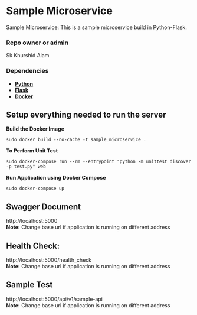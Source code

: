 # Sample Microservice

Sample Microservice: This is a sample microservice build in Python-Flask.


### Repo owner or admin

Sk Khurshid Alam

### Dependencies
* [**Python**](https://www.python.org/downloads/)
* [**Flask**](https://flask.palletsprojects.com/en/2.1.x/)
* [**Docker**](https://docs.docker.com/)

## Setup everything needed to run the server

**Build the Docker Image**
```
sudo docker build --no-cache -t sample_microservice .
```

**To Perform Unit Test**
```
sudo docker-compose run --rm --entrypoint "python -m unittest discover -p test.py" web
```

**Run Application using Docker Compose**
```
sudo docker-compose up
```

## Swagger Document
http://localhost:5000<br/>
**Note:** Change base url if application is running on different address<br/>

## Health Check:
http://localhost:5000/health_check<br/>
**Note:** Change base url if application is running on different address<br/>

## Sample Test
http://localhost:5000/api/v1/sample-api<br/>
**Note:** Change base url if application is running on different address<br/>
